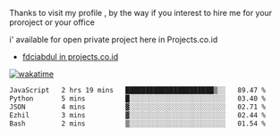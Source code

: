 Thanks to visit my profile , by the way if you interest to hire me for your proroject or your office 

i' available for open private project here in Projects.co.id 

- [fdciabdul in projects.co.id](https://projects.co.id/public/browse_users/view/496e26/fdciabdul)



[![wakatime](https://wakatime.com/badge/user/87646243-158a-4241-a3cb-668e1fa2dbb8.svg)](https://wakatime.com/@87646243-158a-4241-a3cb-668e1fa2dbb8)
<!--START_SECTION:waka-->

```txt
JavaScript   2 hrs 19 mins   ██████████████████████▒░░   89.47 %
Python       5 mins          █░░░░░░░░░░░░░░░░░░░░░░░░   03.40 %
JSON         4 mins          ▓░░░░░░░░░░░░░░░░░░░░░░░░   02.71 %
Ezhil        3 mins          ▓░░░░░░░░░░░░░░░░░░░░░░░░   02.44 %
Bash         2 mins          ▒░░░░░░░░░░░░░░░░░░░░░░░░   01.54 %
```

<!--END_SECTION:waka-->
